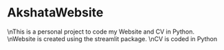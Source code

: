 # AkshataWebsite 
\nThis is a personal project to code my Website and CV in Python.
\nWebsite is created using the streamlit package.
\nCV is coded in Python
